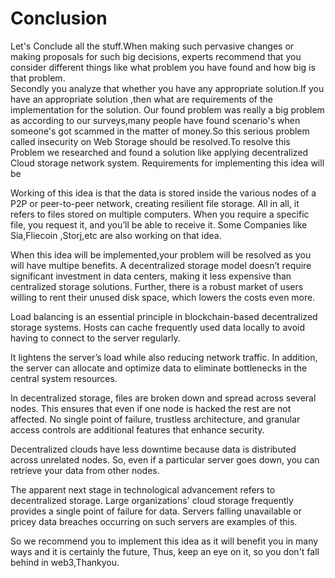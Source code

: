 # Conclusion

Let's Conclude all the stuff.When making such pervasive changes or making proposals for such big decisions, experts recommend that you consider different things like 
what problem you have found and how big is that problem.  
Secondly you analyze that whether you have any appropriate solution.If you have an appropriate solution ,then what are requirements of the implementation   for the solution.
Our found problem was really a big problem as according to our surveys,many people have found scenario's when someone's got scammed in the matter of money.So this serious problem 
called insecurity on Web Storage should be resolved.To resolve this Problem we researched and found a solution like applying decentralized Cloud storage   network system.
Requirements for implementing this idea will be 


Working of this idea is that the data is stored inside the various nodes of a P2P or peer-to-peer network, creating resilient file storage. All in all, it refers to files stored on multiple computers. When you require a specific file, you request it, and you’ll be able to receive it.
Some Companies like Sia,Fliecoin ,Storj,etc are also working on that idea. 

When this idea will be implemented,your problem will be resolved as you will have multipe benefits. 
A decentralized storage model doesn’t require significant investment in data centers, making it less expensive than centralized storage solutions. Further, there is a robust market of users willing to rent their unused disk space, which lowers the costs even more. 

Load balancing is an essential principle in blockchain-based decentralized storage systems. Hosts can cache frequently used data locally to avoid having to connect to the server regularly.  

It lightens the server’s load while also reducing network traffic. In addition, the server can allocate and optimize data to eliminate bottlenecks in the central system resources.  

In decentralized storage, files are broken down and spread across several nodes. This ensures that even if one node is hacked the rest are not affected. No single point of failure, trustless architecture, and granular access controls are additional features that enhance security.  

Decentralized clouds have less downtime because data is distributed across unrelated nodes. So, even if a particular server goes down, you can retrieve your data from other nodes.  

The apparent next stage in technological advancement refers to decentralized storage. Large organizations' cloud storage frequently provides a single point of failure for data. Servers falling unavailable or pricey data breaches occurring on such servers are examples of this.  

So we recommend you to implement this idea as it will benefit you in many ways and it is certainly the future, Thus, keep an eye on it, so you don't fall behind in web3,Thankyou.  
